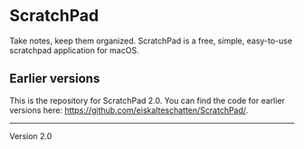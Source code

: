 ScratchPad
==========

Take notes, keep them organized. ScratchPad is a free, simple, easy-to-use scratchpad application for macOS.

## Earlier versions

This is the repository for ScratchPad 2.0. You can find the code for earlier versions here: https://github.com/eiskalteschatten/ScratchPad/.

---

Version 2.0